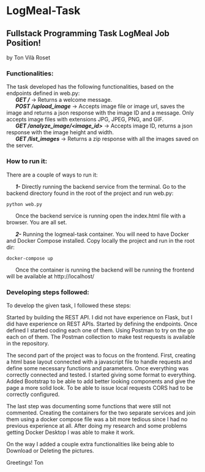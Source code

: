 # LogMeal-Task
## Fullstack Programming Task LogMeal Job Position!
by Ton Vilà Roset

### Functionalities:
The task developed has the following functionalities, based on the endpoints defined in web.py:<br>
&nbsp;&nbsp;&nbsp;&nbsp;&nbsp;&nbsp;***GET /*** -> Returns a welcome message.<br>
&nbsp;&nbsp;&nbsp;&nbsp;&nbsp;&nbsp;***POST /upload_image*** -> Accepts image file or image url, saves the image and returns a json response with the image ID and a message. Only accepts image files with extensions JPG, JPEG, PNG, and GIF.<br>
&nbsp;&nbsp;&nbsp;&nbsp;&nbsp;&nbsp;***GET /analyze_image/<image_id>*** -> Accepts image ID, returns a json response with the image height and width.<br>
&nbsp;&nbsp;&nbsp;&nbsp;&nbsp;&nbsp;***GET /list_images*** -> Returns a zip response with all the images saved on the server.<br>

### How to run it:
There are a couple of ways to run it:

&nbsp;&nbsp;&nbsp;&nbsp;&nbsp;&nbsp;***1-*** Directly running the backend service from the terminal. Go to the backend directory found in the root of the project and run web.py:
```
python web.py
```
&nbsp;&nbsp;&nbsp;&nbsp;&nbsp;&nbsp;Once the backend service is running open the index.html file with a browser. You are all set.

&nbsp;&nbsp;&nbsp;&nbsp;&nbsp;&nbsp;***2-*** Running the logmeal-task container. You will need to have Docker and Docker Compose installed. Copy locally the project and run in the root dir: 
```
docker-compose up
```
&nbsp;&nbsp;&nbsp;&nbsp;&nbsp;&nbsp;Once the container is running the backend will be running the frontend will be available at http://localhost/
### Developing steps followed:
To develop the given task, I followed these steps:

Started by building the REST API. I did not have experience on Flask, but I did have experience on REST APIs. Started by defining the endpoints. Once defined I started coding each one of them. Using Postman to try on the go each on of them. The Postman collection to make test requests is available in the repository.

The second part of the project was to focus on the frontend. First, creating a html base layout connected with a javascript file to handle requests and define some necessary functions and parameters. Once everything was correctly connected and tested. I started giving some format to everything. Added Bootstrap to be able to add better looking components and give the page a more solid look. To be able to issue local requests CORS had to be correctly configured.

The last step was documenting some functions that were still not commented. Creating the containers for the two separate services and join them using a docker compose file was a bit more tedious since I had no previous experience at all. After doing my research and some problems getting Docker Desktop I was able to make it work.

On the way I added a couple extra functionalities like being able to Download or Deleting the pictures.


Greetings!
Ton

